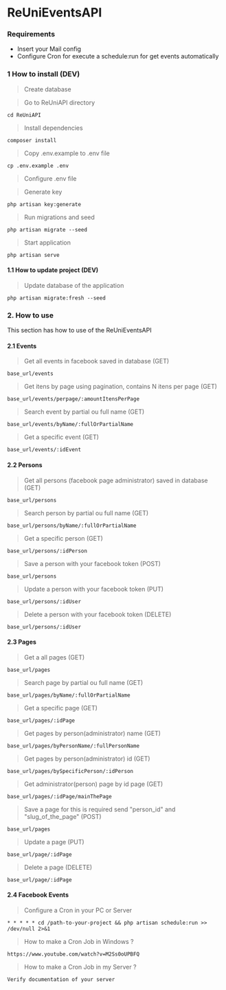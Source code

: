 # ReUniEventsAPI

### Requirements

* Insert your Mail config
* Configure Cron for execute a schedule:run for get events automatically

### 1 How to install (DEV)

> Create database

> Go to ReUniAPI directory

```
cd ReUniAPI
```

> Install dependencies

```
composer install
```

> Copy .env.example to .env file

```
cp .env.example .env
```

> Configure .env file

> Generate key

```
php artisan key:generate
```

> Run migrations and seed

```
php artisan migrate --seed
```

> Start application
```
php artisan serve
```

#### 1.1 How to update project (DEV)

> Update database of the application
```
php artisan migrate:fresh --seed
```

### 2. How to use

This section has how to use of the ReUniEventsAPI

#### 2.1 Events

> Get all events in facebook saved in database (GET)

```
base_url/events
```


> Get itens by page using pagination, contains N itens per page (GET)

```
base_url/events/perpage/:amountItensPerPage
```
> Search event by partial ou full name (GET)

```
base_url/events/byName/:fullOrPartialName
```

> Get a specific event (GET)

```
base_url/events/:idEvent
```

#### 2.2 Persons

> Get all persons (facebook page administrator) saved in database (GET)

```
base_url/persons
```

> Search person by partial ou full name (GET)

```
base_url/persons/byName/:fullOrPartialName
```

> Get a specific person (GET)

```
base_url/persons/:idPerson
```

> Save a person with your facebook token (POST)

```
base_url/persons
```

> Update a person with your facebook token (PUT)

```
base_url/persons/:idUser
```


> Delete a person with your facebook token (DELETE)

```
base_url/persons/:idUser
```

#### 2.3 Pages

> Get a all pages (GET)

```
base_url/pages
```

> Search page by partial ou full name (GET)

```
base_url/pages/byName/:fullOrPartialName
```

> Get a specific page (GET)

```
base_url/pages/:idPage
```

> Get pages by person(administrator) name (GET)

```
base_url/pages/byPersonName/:fullPersonName
```

> Get pages by person(administrator) id (GET)

```
base_url/pages/bySpecificPerson/:idPerson
```

> Get administrator(person) page by id page (GET)

```
base_url/pages/:idPage/mainThePage
```

> Save a page for this is required send "person_id" and "slug_of_the_page" (POST)

```
base_url/pages
```

> Update a page (PUT)

```
base_url/page/:idPage
```


> Delete a page (DELETE)

```
base_url/page/:idPage
```

#### 2.4 Facebook Events

> Configure a Cron in your PC or Server

```
* * * * * cd /path-to-your-project && php artisan schedule:run >> /dev/null 2>&1
```

> How to make a Cron Job in Windows ?

```
https://www.youtube.com/watch?v=M2Ss0oUPBFQ
```

> How to make a Cron Job in my Server ?

```
Verify documentation of your server
```


